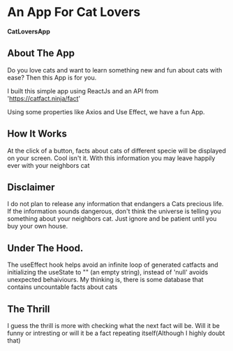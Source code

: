 # An App For Cat Lovers

**CatLoversApp**

## About The App
Do you love cats and want to learn something new and fun about cats with ease?
Then this App is for you.

I built this simple app using ReactJs and an API from 'https://catfact.ninja/fact'

Using some properties like Axios and Use Effect, we have a fun App.

## How It Works

At the click of a button, facts about cats of different specie will be displayed on your screen.
Cool isn't it.
With this information you may leave happily ever with your neighbors cat

## Disclaimer
I do not plan to release any information that endangers a Cats precious life. If the information sounds dangerous, don't think the universe is telling you something about your neighbors cat. Just ignore and be patient until you buy your own house.

## Under The Hood.
The useEffect hook helps avoid an infinite loop of generated catfacts and initializing the useState to "" (an empty string), instead of 'null' avoids unexpected behaiviours.
My thinking is, there is some database that contains uncountable facts about cats

## The Thrill
I guess the thrill is more with checking what the next fact will be. Will it be funny or intresting or will it be a fact repeating itself(Although I highly doubt that)